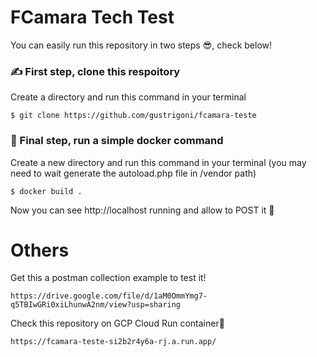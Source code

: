 # FCamara Tech Test
You can easily run this repository in two steps 😎, check below!

### ✍️ First step, clone this respoitory

Create a directory and run this command in your terminal


    $ git clone https://github.com/gustrigoni/fcamara-teste
    
### 🥳 Final step, run a simple docker command

Create a new directory and run this command in your terminal (you may need to wait generate the autoload.php file in /vendor path)


    $ docker build .
    
Now you can see http://localhost running and allow to POST it  🤯

# Others
Get this a postman collection example to test it!

    
    https://drive.google.com/file/d/1aM0OmmYmg7-q5TBIwGRi0xiLhunwA2nm/view?usp=sharing


Check this repository on GCP Cloud Run container🐳


    https://fcamara-teste-si2b2r4y6a-rj.a.run.app/
